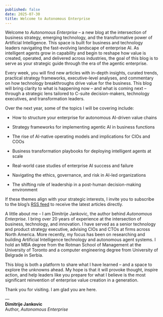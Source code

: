 ```yaml
---
published: false
date: 2025-07-30
title: Welcome to Autonomous Enterprise
---
```

Welcome to _Autonomous Enterprise_ – a new blog at the intersection of business strategy, emerging technology, and the transformative power of Artificial Intelligence. This space is built for business and technology leaders navigating the fast-evolving landscape of enterprise AI. As intelligent agents grow in capability and begin to reshape how value is created, operated, and delivered across industries, the goal of this blog is to serve as your strategic guide through the era of the agentic enterprise.

Every week, you will find new articles with in-depth insights, curated trends, practical strategy frameworks, executive-level analyses, and commentary on how technology breakthroughs drive value for the business. This blog will bring clarity to what is happening now – and what is coming next – through a strategic lens tailored to C-suite decision-makers, technology executives, and transformation leaders.

Over the next year, some of the topics I will be covering include:

*   How to structure your enterprise for autonomous AI-driven value chains
    
*   Strategy frameworks for implementing agentic AI in business functions
    
*   The rise of AI-native operating models and implications for CIOs and COOs
    
*   Business transformation playbooks for deploying intelligent agents at scale
    
*   Real-world case studies of enterprise AI success and failure
    
*   Navigating the ethics, governance, and risk in AI-led organizations
    
*   The shifting role of leadership in a post-human decision-making environment
    

If these themes align with your strategic interests, I invite you to subscribe to the blog’s [RSS feed](https://autonomousenterprise.github.io/feed.xml) to receive the latest articles directly.

A little about me – I am Dimitrije Jankovic, the author behind _Autonomous Enterprise_. I bring over 20 years of experience at the intersection of business, technology, and innovation. I have served as a senior technology and product strategy executive, advising CIOs and CTOs at firms across North America. More recently, my focus has been on researching and building Artificial Intelligence technology and autonomous agent systems. I hold an MBA degree from the Rotman School of Management at the University of Toronto and a computer engineering degree from University of Belgrade in Serbia.

This blog is both a platform to share what I have learned – and a space to explore the unknowns ahead. My hope is that it will provoke thought, inspire action, and help leaders like you prepare for what I believe is the most significant reinvention of enterprise value creation in a generation.

Thank you for visiting. I am glad you are here.

—  
**Dimitrije Jankovic**  
Author, _Autonomous Enterprise_